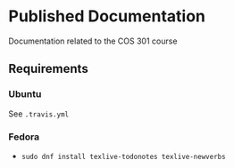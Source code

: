 # Published Documentation

Documentation related to the COS 301 course

## Requirements
### Ubuntu
See `.travis.yml`

### Fedora
- `sudo dnf install texlive-todonotes texlive-newverbs`